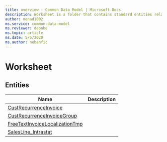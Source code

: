 ```yaml
---
title: overview - Common Data Model | Microsoft Docs
description: Worksheet is a folder that contains standard entities related to the Common Data Model.
author: nenad1002
ms.service: common-data-model
ms.reviewer: deonhe
ms.topic: article
ms.date: 5/5/2020
ms.author: nebanfic
---
```


# Worksheet


## Entities

|Name|Description|
|---|---|
|[CustRecurrenceInvoice](CustRecurrenceInvoice.md)||
|[CustRecurrenceInvoiceGroup](CustRecurrenceInvoiceGroup.md)||
|[FreeTextInvoiceLocalizationTmp](FreeTextInvoiceLocalizationTmp.md)||
|[SalesLine_Intrastat](SalesLine_Intrastat.md)||
